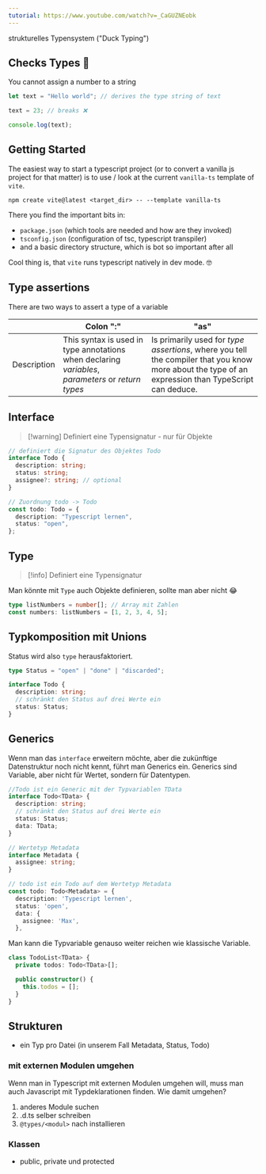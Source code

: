 ```yaml
---
tutorial: https://www.youtube.com/watch?v=_CaGUZNEobk
---
```



strukturelles Typensystem ("Duck Typing")

## Checks Types 💪

You cannot assign a number to a string

```ts
let text = "Hello world"; // derives the type string of text

text = 23; // breaks ❌

console.log(text);
```

## Getting Started

The easiest way to start a typescript project (or to convert a vanilla js project for that matter) is to use / look at the current `vanilla-ts` template of `vite`. 
```shell
npm create vite@latest <target_dir> -- --template vanilla-ts
```

There you find the important bits in:
- `package.json` (which tools are needed and how are they invoked)
- `tsconfig.json` (configuration of tsc, typescript transpiler)
-  and a basic directory structure, which is bot so important after all

Cool thing is, that `vite` runs typescript natively in dev mode. 🤓

## Type assertions

There are two ways to assert a type of a variable

|             | Colon ":"                                                                                          | "as"                                                                                                                                                |
| ----------- | -------------------------------------------------------------------------------------------------- | --------------------------------------------------------------------------------------------------------------------------------------------------- |
| Description | This syntax is used in type annotations when declaring *variables*, *parameters* or *return types* | Is primarily used for *type assertions*, where you tell the compiler that you know more about the type of an expression than TypeScript can deduce. |

## Interface

> [!warning] Definiert eine Typensignatur - nur für Objekte

```typescript
// definiert die Signatur des Objektes Todo
interface Todo {
  description: string;
  status: string;
  assignee?: string; // optional
}

// Zuordnung todo -> Todo
const todo: Todo = {
  description: "Typescript lernen",
  status: "open",
};
```

## Type

> [!info] Definiert eine Typensignatur

Man könnte mit `Type` auch Objekte definieren, sollte man aber nicht 😂

```typescript
type listNumbers = number[]; // Array mit Zahlen
const numbers: listNumbers = [1, 2, 3, 4, 5];
```

## Typkomposition mit Unions

Status wird also `type` herausfaktoriert.

```typescript
type Status = "open" | "done" | "discarded";

interface Todo {
  description: string;
  // schränkt den Status auf drei Werte ein
  status: Status;
}
```

## Generics

Wenn man das `interface` erweitern möchte, aber die zukünftige Datenstruktur noch nicht kennt, führt man Generics ein. Generics sind Variable, aber nicht für Wertet, sondern für Datentypen.

```typescript
//Todo ist ein Generic mit der Typvariablen TData
interface Todo<TData> {
  description: string;
  // schränkt den Status auf drei Werte ein
  status: Status;
  data: TData;
}

// Wertetyp Metadata
interface Metadata {
  assignee: string;
}

// todo ist ein Todo auf dem Wertetyp Metadata
const todo: Todo<Metadata> = {
  description: 'Typescript lernen',
  status: 'open',
  data: {
    assignee: 'Max',
  },
```

Man kann die Typvariable genauso weiter reichen wie klassische Variable.

```ts
class TodoList<TData> {
  private todos: Todo<TData>[];

  public constructor() {
    this.todos = [];
  }
}
```

## Strukturen

- ein Typ pro Datei (in unserem Fall Metadata, Status, Todo)

### mit externen Modulen umgehen

Wenn man in Typescript mit externen Modulen umgehen will, muss man auch Javascript mit Typdeklarationen finden.
Wie damit umgehen?

1. anderes Module suchen
2. .d.ts selber schreiben
3. `@types/<modul>` nach installieren

### Klassen

- public, private und protected
